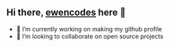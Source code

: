 ## Hi there, <a href="https://rouloisewen.fr">ewencodes</a> here 👋

- 🔭 I’m currently working on making my github profile
- 💪 I’m looking to collaborate on open source projects
